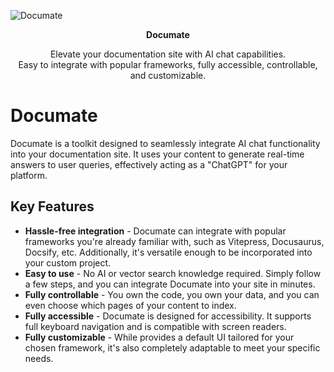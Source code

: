 ![Documate](https://user-images.githubusercontent.com/1651946/263922257-0fc353a6-84a7-41f0-85cf-e4113e2b4570.png)

<p align="center"><strong>Documate</strong></p>
<p align="center">
  Elevate your documentation site with AI chat capabilities.
  <br/>
  Easy to integrate with popular frameworks, fully accessible, controllable, and customizable.
</p>

# Documate

Documate is a toolkit designed to seamlessly integrate AI chat functionality into your documentation site. It uses your content to generate real-time answers to user queries, effectively acting as a "ChatGPT" for your platform.

## Key Features
- **Hassle-free integration** - Documate can integrate with popular frameworks you're already familiar with, such as Vitepress, Docusaurus, Docsify, etc. Additionally, it's versatile enough to be incorporated into your custom project.
- **Easy to use** - No  AI or vector search knowledge required. Simply follow a few steps, and you can integrate Documate into your site in minutes.
- **Fully controllable** - You own the code, you own your data, and you can even choose which pages of your content to index.
- **Fully accessible** - Documate is designed for accessibility. It supports full keyboard navigation and is compatible with screen readers.
- **Fully customizable** - While provides a default UI tailored for your chosen framework, it's also completely adaptable to meet your specific needs.
